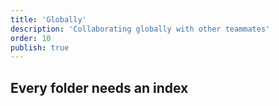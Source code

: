 ```yaml
---
title: 'Globally'
description: 'Collaborating globally with other teammates'
order: 10
publish: true
---
```


## Every folder needs an index

